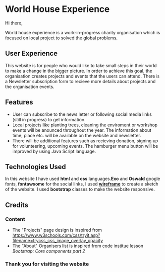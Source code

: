 # **World House Experience**

Hi there,

World house experience is a work-in-progress charity organisation which is focused on local project to solved the global problems.
## User Experience
This website is for people who would like to take small steps in their world to make a change in the bigger picture. In order to achieve
 this goal, the organisation creates projects and events that the users can attend.
 There is a Newsletter subscription form to recieve more details about projects and the organisation events.

## Features
* User can subscribe to the news letter or following social media links (still in progress) to get information.
* Local projects like planting trees, cleaning the enviroment or workshop events will be anounced throughout the year.
  The information about time, place etc. will be available on the website and newsletter.
* There will be additional features such as recieving donation, signing up for volunteering, upcoming events.
  The hamburger menu button will be improved by using Java Script language.

## Technologies Used
In this website I have used **html** and **css** languages.**Exo** and **Oswald** google fonts, **fontawsome** for the social links, 
I used [**wireframe**](https://wireframe.cc/pro/pp/4d69728f4309553) to create a sketch of the website. I used **bootstrap** classes to make the website responsive.

## Credits
### Content
* The "Projects" page design is inspired from https://www.w3schools.com/css/tryit.asp?filename=trycss_css_image_overlay_opacity
* The "About" Organisers list is inspired from code institue lesson *Bootstrap: Core components part 2*

### Thank you for visiting the website






